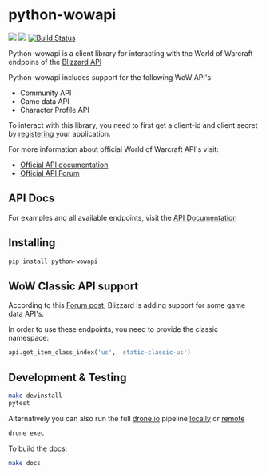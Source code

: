 # python-wowapi


[![](https://img.shields.io/pypi/v/python-wowapi.svg)]( [![](https://img.shields.io/pypi/pyversions/:python-wowapi.svg)](https://pypi.org/project/python-wowapi/))
[![](https://img.shields.io/pypi/pyversions/python-wowapi.svg)](https://pypi.org/project/python-wowapi/)
[![Build Status](https://cloud.drone.io/api/badges/lockwooddev/python-wowapi/status.svg)](https://cloud.drone.io/lockwooddev/python-wowapi)



Python-wowapi is a client library for interacting with the World of Warcraft endpoins of the [Blizzard API](https://develop.battle.net/documentation/guides/getting-started)

Python-wowapi includes support for the following WoW API's:
* Community API
* Game data API
* Character Profile API

To interact with this library, you need to first get a client-id and client secret by [registering](https://develop.battle.net/access) your application.

For more information about official World of Warcraft API's visit:
* [Official API documentation](https://develop.battle.net/documentation)
* [Official API Forum](https://us.forums.blizzard.com/en/blizzard/c/api-discussion)

## API Docs

For examples and all available endpoints, visit the [API Documentation](docs/api.md)

## Installing

```bash
pip install python-wowapi
```

## WoW Classic API support

According to this [Forum post](https://us.forums.blizzard.com/en/blizzard/t/world-of-warcraft-classic-api-endpoints/346), Blizzard is adding support for some game data API's.

In order to use these endpoints, you need to provide the classic namespace:

```python
api.get_item_class_index('us', 'static-classic-us')
```

## Development & Testing

```bash
make devinstall
pytest
```

Alternatively you can also run the full [drone.io](https://drone.io) pipeline [locally](https://docs.drone.io/cli/install/) or [remote](https://cloud.drone.io/lockwooddev/python-wowapi/)

```bash
drone exec
```

To build the docs:

```bash
make docs
```
